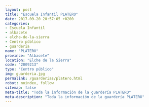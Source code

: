 ```yaml
---
layout: post
title: "Escuela Infantil PLATERO"
date: 2017-09-20 20:57:05 +0200
categories:
- Escuela Infantil
- albacete
- elche-de-la-sierra
- Centro público
- guarderia
name: "PLATERO"
province: "Albacete"
location: "Elche de la Sierra"
code: "2009213"
type: "Centro público"
img: guarderia.jpg
permalink: /guarderias/platero.html
robot: noindex, follow
sitemap: false
meta-title: "Toda la información de la guardería PLATERO"
meta-description: "Toda la información de la guardería PLATERO"
---
```

